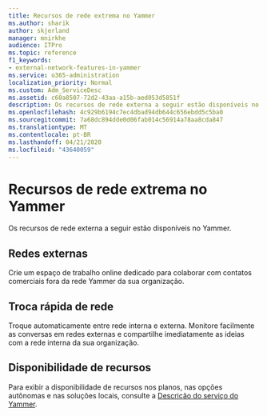 ```yaml
---
title: Recursos de rede extrema no Yammer
ms.author: sharik
author: skjerland
manager: mnirkhe
audience: ITPro
ms.topic: reference
f1_keywords:
- external-network-features-in-yammer
ms.service: o365-administration
localization_priority: Normal
ms.custom: Adm_ServiceDesc
ms.assetid: c60a8507-72d2-43aa-a15b-aed053d5851f
description: Os recursos de rede externa a seguir estão disponíveis no Yammer.
ms.openlocfilehash: 4c929b6194c7ec4dbad94db644c656ebdd5c5ba0
ms.sourcegitcommit: 7a68dc894dde0d06fab014c56914a78aa8cda847
ms.translationtype: MT
ms.contentlocale: pt-BR
ms.lasthandoff: 04/21/2020
ms.locfileid: "43640059"
---
```

# <a name="external-network-features-in-yammer"></a>Recursos de rede extrema no Yammer

Os recursos de rede externa a seguir estão disponíveis no Yammer.
  
## <a name="external-networks"></a>Redes externas

Crie um espaço de trabalho online dedicado para colaborar com contatos comerciais fora da rede Yammer da sua organização.
  
## <a name="fast-network-switching"></a>Troca rápida de rede

Troque automaticamente entre rede interna e externa. Monitore facilmente as conversas em redes externas e compartilhe imediatamente as ideias com a rede interna da sua organização.
  
## <a name="feature-availability"></a>Disponibilidade de recursos

Para exibir a disponibilidade de recursos nos planos, nas opções autônomas e nas soluções locais, consulte a [Descrição do serviço do Yammer](yammer-service-description.md).